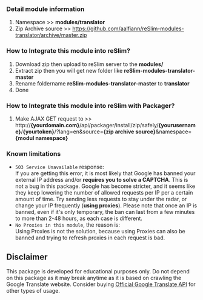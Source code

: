 ### Detail module information

1. Namespace >> **modules/translator**
2. Zip Archive source >> 
    https://github.com/aalfiann/reSlim-modules-translator/archive/master.zip

### How to Integrate this module into reSlim?

1. Download zip then upload to reSlim server to the **modules/**
2. Extract zip then you will get new folder like **reSlim-modules-translator-master**
3. Rename foldername **reSlim-modules-translator-master** to **translator**
4. Done

### How to Integrate this module into reSlim with Packager?

1. Make AJAX GET request to >>
    http://**{yourdomain.com}**/api/packager/install/zip/safely/**{yourusername}**/**{yourtoken}**/?lang=en&source=**{zip archive source}**&namespace=**{modul namespace}**

### Known limitations
 - `503 Service Unavailable` response:  
   If you are getting this error, it is most likely that Google has banned your external IP address and/or **requires you to solve a CAPTCHA**. This is not a bug in this package. Google has become stricter, and it seems like they keep lowering the number of allowed requests per IP per a certain amount of time. Try sending less requests to stay under the radar, or change your IP frequently (**using proxies**). Please note that once an IP is banned, even if it's only temporary, the ban can last from a few minutes to more than 2-48 hours, as each case is different.
 - `No Proxies in this module`, the reason is:  
   Using Proxies is not the solution, because using Proxies can also be banned and trying to refresh proxies in each request is bad.

## Disclaimer
This package is developed for educational purposes only. Do not depend on this package as it may break anytime as it is based on crawling the Google Translate website. Consider buying [Official Google Translate API](https://cloud.google.com/translate/) for other types of usage.